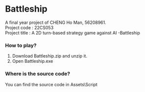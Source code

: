 # Battleship
A final year project of CHENG Ho Man, 56208961. <br>
Project code  : 22CS053 <br>
Project title : A 2D turn-based strategy game against AI -Battleship <br>

### How to play?
1.  Download Battleship.zip and unzip it.
2.  Open Battleship.exe 

### Where is the source code?
You can find the source code in Assets\Script
